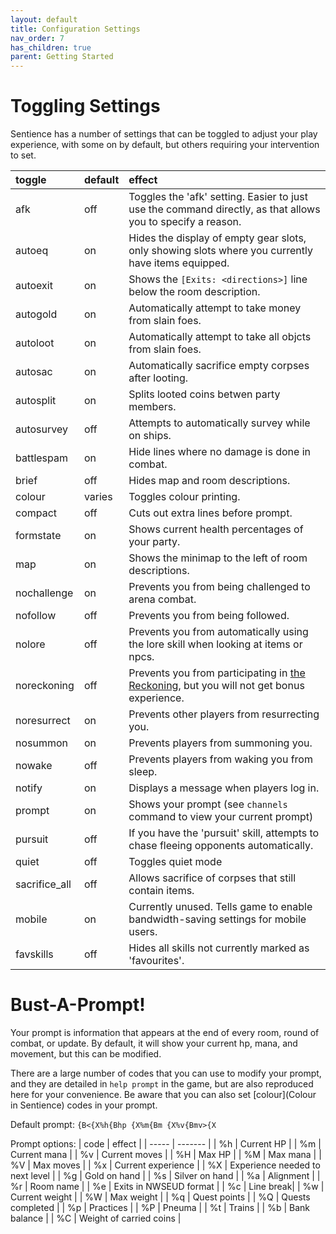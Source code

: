 ```yaml
---
layout: default
title: Configuration Settings
nav_order: 7
has_children: true
parent: Getting Started
---
```


# Toggling Settings
Sentience has a number of settings that can be toggled to adjust your play experience, with some on by default, but others requiring your intervention to set.

| toggle | default | effect |
|:-------|:--------|:-------|
| afk | off | Toggles the 'afk' setting. Easier to just use the command directly, as that allows you to specify a reason. |
| autoeq | on | Hides the display of empty gear slots, only showing slots where you currently have items equipped. |
| autoexit | on | Shows the `[Exits: <directions>]` line below the room description. |
| autogold | on | Automatically attempt to take money from slain foes. |
| autoloot | on | Automatically attempt to take all objcts from slain foes. |
| autosac | on |  Automatically sacrifice empty corpses after looting. |
| autosplit | on | Splits looted coins betwen party members. |
| autosurvey | off | Attempts to automatically survey while on ships. |
| battlespam | on | Hide lines where no damage is done in combat. |
| brief | off |  Hides map and room descriptions. |
| colour | varies | Toggles colour printing. | 
| compact | off | Cuts out extra lines before prompt. |
| formstate | on | Shows current health percentages of your party. |
| map | on | Shows the minimap to the left of room descriptions. |
| nochallenge | on | Prevents you from being challenged to arena combat. |
| nofollow | off | Prevents you from being followed. |
| nolore | off | Prevents you from automatically using the lore skill when looking at items or npcs. |
| noreckoning | off | Prevents you from participating in [the Reckoning](reckoning), but you will not get bonus experience. |
| noresurrect | on | Prevents other players from resurrecting you. |
| nosummon | on | Prevents players from summoning you. |
| nowake | off | Prevents players from waking you from sleep. |
| notify | on | Displays a message when players log in. |
| prompt | on | Shows your prompt (see `channels` command to view your current prompt) |
| pursuit | off | If you have the 'pursuit' skill, attempts to chase fleeing opponents automatically. |
| quiet | off | Toggles quiet mode |
| sacrifice_all | off | Allows sacrifice of corpses that still contain items. |
| mobile | on | Currently unused. Tells game to enable bandwidth-saving settings for mobile users. |
| favskills | off | Hides all skills not currently marked as 'favourites'. |

# Bust-A-Prompt!
Your prompt is information that appears at the end of every room, round of combat, or update. By default, it will show your current hp, mana, and movement, but this can be modified.

There are a large number of codes that you can use to modify your prompt, and they are detailed in `help prompt` in the game, but are also reproduced here for your convenience. Be aware that you can also set [colour](Colour in Sentience) codes in your prompt.

Default prompt: `{B<{X%h{Bhp {X%m{Bm {X%v{Bmv>{X`

Prompt options:
| code | effect |
| ----- | ------- |
| %h | Current HP |
| %m | Current mana |
| %v | Current moves |
| %H | Max HP |
| %M | Max mana |
| %V | Max moves |
| %x | Current experience |
| %X | Experience needed to next level |
| %g | Gold on hand |
| %s | Silver on hand |
| %a | Alignment |
| %r | Room name |
| %e | Exits in NWSEUD format |
| %c | Line break|
| %w | Current weight |
| %W | Max weight |
| %q | Quest points |
| %Q | Quests completed |
| %p | Practices |
| %P | Pneuma |
| %t | Trains |
| %b | Bank balance |
| %C | Weight of carried coins |